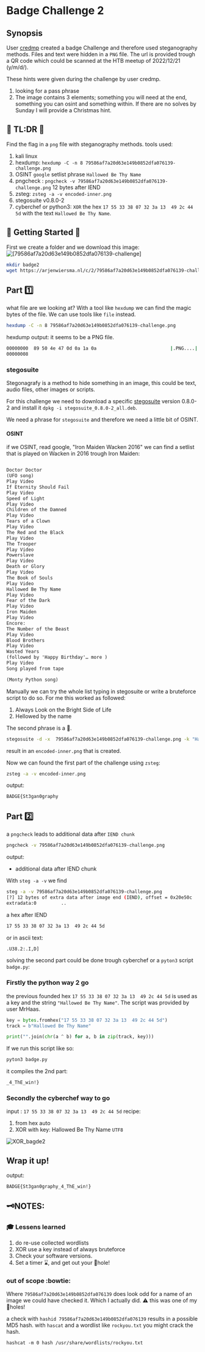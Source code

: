 # Badge Challenge 2
## Synopsis
User [credmp](https://github.com/credmp) created a badge Challenge and therefore used steganography methods. Files and text were hidden in a `PNG` file.
The url is provided trough a QR code which could be scanned at the HTB meetup of 2022/12/21 (y/m/d/).

These hints were given during the challenge by user credmp.

1. looking for a pass phrase
2. The image contains 3 elements; something you will need at the end, something you can osint and something within. If there are no solves by Sunday I will provide a Christmas hint.


## :scroll: TL:DR :scroll:
Find the flag in a `png` file with steganography methods.
tools used:
1. kali linux
2. hexdump:   `hexdump -C -n 8 79586af7a20d63e149b0852dfa076139-challenge.png`
3. OSINT `google` setlist phrase `Hallowed Be Thy Name`
4. pngcheck : `pngcheck -v 79586af7a20d63e149b0852dfa076139-challenge.png` 12 bytes after IEND
5. zsteg:  `zsteg -a -v encoded-inner.png`
6. stegosuite v0.8.0-2
7. cyberchef or python3: `XOR` the hex `17 55 33 38 07 32 3a 13  49 2c 44 5d` with the text `Hallowed Be Thy Name`.


## :rocket: Getting Started :rocket:
First we create a folder and we download this image:
![[79586af7a20d63e149b0852dfa076139-challenge]](../img/79586af7a20d63e149b0852dfa076139-challenge.png)
```sh
mkdir badge2
wget https://arjenwiersma.nl/c/2/79586af7a20d63e149b0852dfa076139-challenge.png
```



## Part :one:
what file are we looking at?
With a tool like `hexdump` we can find the magic bytes of the file. We can use  tools like `file` instead. 

```sh
hexdump -C -n 8 79586af7a20d63e149b0852dfa076139-challenge.png
```
hexdump output: it seems to be a PNG file.
```sh
00000000  89 50 4e 47 0d 0a 1a 0a                           |.PNG....|
00000008
```

### stegosuite
Stegonagrafy is a method to hide something in an image, this could be text, audio files, other images or scripts.

For this challenge we need to download a specific [stegosuite](http://ftp.de.debian.org/debian/pool/main/s/stegosuite/stegosuite_0.8.0-2_all.deb) version 0.8.0-2 and install it `dpkg -i stegosuite_0.8.0-2_all.deb`.


We need a phrase for `stegosuite`  and therefore we need a little bit of OSINT.

#### OSINT
if we OSINT, read google, "Iron Maiden Wacken 2016" we can find a setlist that is played on Wacken in 2016 trough Iron Maiden:
```txt

Doctor Doctor
(UFO song)
Play Video
If Eternity Should Fail
Play Video
Speed of Light
Play Video
Children of the Damned
Play Video
Tears of a Clown
Play Video
The Red and the Black
Play Video
The Trooper
Play Video
Powerslave
Play Video
Death or Glory
Play Video
The Book of Souls
Play Video
Hallowed Be Thy Name
Play Video
Fear of the Dark
Play Video
Iron Maiden
Play Video
Encore:
The Number of the Beast
Play Video
Blood Brothers
Play Video
Wasted Years
(followed by 'Happy Birthday'… more )
Play Video
Song played from tape

(Monty Python song) 
```

Manually we can try the whole list typing in stegosuite or write a bruteforce script to do so.
For me this worked as followed:
1. Always Look on the Bright Side of Life
2. Hellowed by the name

The second phrase is a :dart:.
```sh
stegosuite -d -x  79586af7a20d63e149b0852dfa076139-challenge.png -k "Hallowed Be Thy Name"
```
result in  an `encoded-inner.png` that is created.

Now we can found the first part of the challenge using `zsteg`:
```sh
zsteg -a -v encoded-inner.png
```
output:
```sh
BADGE{St3gan0graphy
```



## Part :two:

a `pngcheck` leads to additional data after `IEND chunk`
```sh
pngcheck -v 79586af7a20d63e149b0852dfa076139-challenge.png
```
output:
- additional data after IEND chunk

With `steg -a -v` we find  
```sh
steg -a -v 79586af7a20d63e149b0852dfa076139-challenge.png                                                                                                                                                                                             
[?] 12 bytes of extra data after image end (IEND), offset = 0x20e50c                                                                                                                                                                                       
extradata:0         .. 
```
a hex after IEND
```sh
17 55 33 38 07 32 3a 13  49 2c 44 5d
```
or in ascii text:

```sh
.U38.2:.I,D]
```

solving the second part could be done trough cyberchef or a `pyton3` script `badge.py`:

### Firstly the python way 2 go
the previous founded hex `17 55 33 38 07 32 3a 13  49 2c 44 5d` is used as a key and the string `"Hallowed Be Thy Name"`.
The script was provided by user MrHaas.
```py
key = bytes.fromhex("17 55 33 38 07 32 3a 13  49 2c 44 5d")
track = b"Hallowed Be Thy Name"

print("".join(chr(a ^ b) for a, b in zip(track, key)))
```
If we run this script like so:
```sh
pyton3 badge.py
```
it compiles the 2nd part:
```sh
_4_ThE_win!}

```


### Secondly the cyberchef way to go
input :  `17 55 33 38 07 32 3a 13  49 2c 44 5d`
recipe:
1. from hex auto
2. XOR with key: Hallowed Be Thy Name `UTF8`

  ![XOR_bagde2](../img/XOR_bagde2.png)

## Wrap it up!
output:
```sh
BADGE{St3gan0graphy_4_ThE_win!}
```


## :old_key:NOTES: 

### :mortar_board: Lessens learned
1. do re-use collected wordlists
2. XOR use a key instead of always bruteforce 
3. Check your software versions. 
4. Set a timer :hourglass:, and get out your :rabbit:hole!

### out of scope :bowtie:
Where `79586af7a20d63e149b0852dfa076139` does look odd for a name of an image we could have checked it.
Which I actually did. :warning: this was one of my :rabbit:holes!

a check with `hashid 79586af7a20d63e149b0852dfa076139` results in a possible MD5 hash.
with `hascat` and a wordlist like `rockyou.txt` you might crack the hash.

```shell
hashcat -m 0 hash /usr/share/wordlists/rockyou.txt
```




